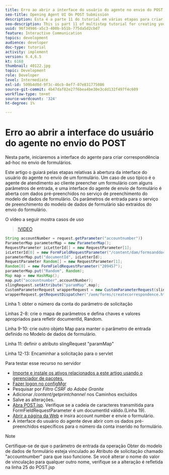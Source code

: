 ```yaml
---
title: Erro ao abrir a interface do usuário do agente no envio do POST
seo-title: Opening Agent UI On POST Submission
description: Esta é a parte 11 do tutorial em várias etapas para criar seu primeiro documento de comunicações interativas para o canal de impressão. Nesta parte, iniciaremos a interface do agente para criar correspondência ad-hoc no envio de formulários.
seo-description: This is part 11 of multistep tutorial for creating your first interactive communications document for the print channel. In this part, we will launch the agent ui interface for creating ad-hoc correspondence on form submission.
uuid: 96f34986-a5c3-400b-b51b-775da5d2cbd7
feature: Interactive Communication
topics: development
audience: developer
doc-type: tutorial
activity: implement
version: 6.4,6.5
kt: 6168
thumbnail: 40122.jpg
topic: Development
role: Developer
level: Intermediate
exl-id: 509b4d0d-9f3c-46cb-8ef7-07e831775086
source-git-commit: 4b47daf82e27f6bea4be30e3cdd132f497f4c609
workflow-type: tm+mt
source-wordcount: '324'
ht-degree: 1%

---
```


# Erro ao abrir a interface do usuário do agente no envio do POST

Nesta parte, iniciaremos a interface do agente para criar correspondência ad-hoc no envio de formulários.

Este artigo o guiará pelas etapas relativas à abertura da interface do usuário do agente no envio de um formulário. Um caso de uso típico é o agente de atendimento ao cliente preencher um formulário com alguns parâmetros de entrada, e uma interface do agente de envio de formulário é aberta com dados pré-preenchidos no serviço de preenchimento do modelo de dados de formulário. Os parâmetros de entrada para o serviço de preenchimento do modelo de dados de formulário são extraídos do envio do formulário.

O vídeo a seguir mostra casos de uso

>[!VIDEO](https://video.tv.adobe.com/v/40122/?quality=9&learn=on)

```java
String accountNumber = request.getParameter("accountnumber"))
ParameterMap parameterMap = new ParameterMap();
RequestParameter icLetterId[] = new RequestParameter[1];
icLetterId[0] = new FormFieldRequestParameter("/content/dam/formsanddocuments/retirementstatementprint");
parameterMap.put("documentId", icLetterId);
RequestParameter Random[] = new RequestParameter[1];
Random[0] = new FormFieldRequestParameter("209457");
parameterMap.put("Random", Random);
Map map = new HashMap();
map.put("accountnumber",accountNumber);
slingRequest.setAttribute("paramMap",map);
CustomParameterRequest wrapperRequest = new CustomParameterRequest(slingRequest,parameterMap,"GET");
wrapperRequest.getRequestDispatcher("/aem/forms/createcorrespondence.html").include(wrapperRequest, response);
```

Linha 1: obter o número da conta do parâmetro de solicitação

Linhas 2-8: crie o mapa de parâmetros e defina chaves e valores apropriados para refletir documentId, Random.

Linha 9-10: crie outro objeto Map para manter o parâmetro de entrada definido no Modelo de dados de formulário.

Linha 11: definir o atributo slingRequest &quot;paramMap&quot;

Linha 12-13: Encaminhar a solicitação para o servlet

Para testar esse recurso no servidor

* [Importe e instale os ativos relacionados a este artigo usando o gerenciador de pacotes.](assets/launch-agent-ui.zip)
* [Fazer logon no configMgr](http://localhost:4502/system/console/configMgr)
* Pesquisar por _Filtro CSRF do Adobe Granite_
* Adicionar _/content/getprintchannel_ nos Caminhos excluídos
* Salve as alterações.
* [Abra POST.jsp](http://localhost:4502/apps/AEMForms/openprintchannel/POST.jsp). Verifique se a cadeia de caracteres transmitida para FormFieldRequestParameter é um documentId válido.(Linha 19).
* [Abrir a página da Web](http://localhost:4502/content/OpenPrintChannel.html) e insira account number e envie o formulário.
* A interface do usuário do agente deve abrir com os dados pré-preenchidos específicos para o número da conta inserido no formulário.

>[!NOTE]
>
>Certifique-se de que o parâmetro de entrada da operação Obter do modelo de dados de formulário esteja vinculado ao Atributo de solicitação chamado &quot;accountnumber&quot; para que isso funcione. Se você alterar o nome do valor de vinculação para qualquer outro nome, verifique se a alteração é refletida na linha 25 do POST.jsp
